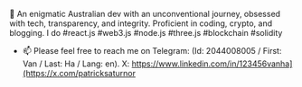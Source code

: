 👋 An enigmatic Australian dev with an unconventional journey, obsessed with tech, transparency, and integrity. Proficient in coding, crypto, and blogging. I do #react.js #web3.js #node.js #three.js #blockchain #solidity

- 📫 Please feel free to reach me on Telegram: (Id: 2044008005 / First: Van / Last: Ha / Lang: en). X: https://www.linkedin.com/in/123456vanha](https://x.com/patricksaturnor

